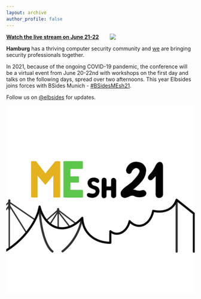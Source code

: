 ```yaml
---
layout: archive
author_profile: false
---
```


<img src="assets/images/elbsides_teaser_500x500.png" align="right" width="45%" >

**[Watch the live stream on June 21-22](stream.html)**

**Hamburg** has a thriving computer security community and [we](about.html) are bringing security professionals together. 

In 2021, because of the ongoing COVID-19 pandemic, the conference will be a virtual event from June 20-22nd with workshops on the first day and talks on the following days, spread over two afternoons.
This year Elbsides joins forces with BSides Munich - [#BSidesMEsh21](https://twitter.com/search?q=%23bsidesmesh21).


Follow us on [@elbsides](https://twitter.com/elbsides) for updates.


<img src="assets/images/BSidesMEsh21 logo.jpg" align="center" alt="logo by Felix Swimmer">